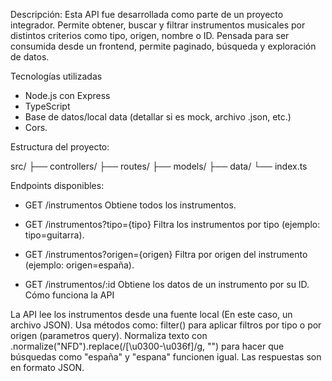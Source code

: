 Descripción:
Esta API fue desarrollada como parte de un proyecto integrador. Permite obtener, buscar y filtrar instrumentos musicales por distintos criterios como tipo, origen, nombre o ID. Pensada para ser consumida desde un frontend, permite paginado, búsqueda y exploración de datos.

Tecnologías utilizadas
- Node.js con Express
- TypeScript
- Base de datos/local data (detallar si es mock, archivo .json, etc.)
- Cors.

Estructura del proyecto:

src/
├── controllers/
├── routes/
├── models/
├── data/
└── index.ts

Endpoints disponibles:
- GET /instrumentos
   Obtiene todos los instrumentos.

- GET /instrumentos?tipo={tipo}
   Filtra los instrumentos por tipo (ejemplo: tipo=guitarra).

- GET /instrumentos?origen={origen}
   Filtra por origen del instrumento (ejemplo: origen=españa).

- GET /instrumentos/:id
   Obtiene los datos de un instrumento por su ID.
   Cómo funciona la API
  
La API lee los instrumentos desde una fuente local (En este caso, un archivo JSON). Usa métodos como:
filter() para aplicar filtros por tipo o por origen (parametros query).
Normaliza texto con .normalize("NFD").replace(/[\u0300-\u036f]/g, "") para hacer que búsquedas como "españa" y "espana" funcionen igual.
Las respuestas son en formato JSON.


   
